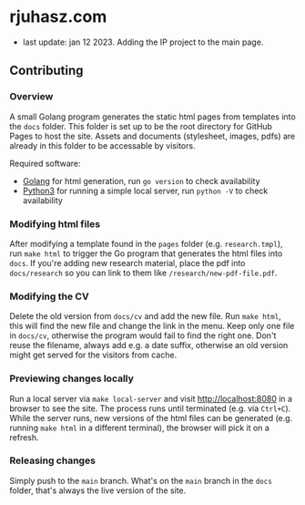 # rjuhasz.com

- last update: jan 12 2023. Adding the IP project to the main page.

## Contributing

### Overview

A small Golang program generates the static html pages from templates into the `docs` folder.
This folder is set up to be the root directory for GitHub Pages to host the site.
Assets and documents (stylesheet, images, pdfs) are already in this folder to be
accessable by visitors.

Required software:
- [Golang](https://go.dev/doc/install) for html generation, run `go version` to
  check availability
- [Python3](https://www.python.org/downloads/) for running a simple local server, run `python -V` to check
  availability

### Modifying html files

After modifying a template found in the `pages` folder (e.g. `research.tmpl`),
run `make html` to trigger the Go program that generates the html files into `docs`.
If you're adding new research material, place the pdf into `docs/research`
so you can link to them like `/research/new-pdf-file.pdf`.

### Modifying the CV

Delete the old version from `docs/cv` and add the new file.
Run `make html`, this will find the new file and change the link in the menu.
Keep only one file in `docs/cv`, otherwise the program would fail to find the right
one. Don't reuse the filename, always add e.g. a date suffix, otherwise an old
version might get served for the visitors from cache.

### Previewing changes locally

Run a local server via `make local-server` and visit [http://localhost:8080](http://localhost:8080) in a browser to see the site.
The process runs until terminated (e.g. via `Ctrl+C`). While the server runs,
new versions of the html files can be generated (e.g. running `make html` in a different terminal),
the browser will pick it on a refresh.

### Releasing changes

Simply push to the `main` branch. What's on the `main` branch in the `docs`
folder, that's always the live version of the site.



